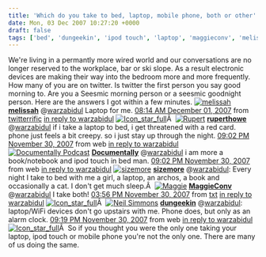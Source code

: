 ```yaml
---
title: 'Which do you take to bed, laptop, mobile phone, both or other'
date: Mon, 03 Dec 2007 10:27:20 +0000
draft: false
tags: ['bed', 'dungeekin', 'ipod touch', 'laptop', 'maggieconv', 'melissah', 'mobile', 'ruperthowe', 'sizemore', 'social media', 'social networking', 'twitter', 'twitter', 'warzabidul', 'warzabidul']
---
```


We're living in a permantly more wired world and our conversations are no longer reserved to the workplace, bar or ski slope. As a result electronic devices are making their way into the bedroom more and more frequently. How many of you are on twitter. Is twitter the first person you say good morning to. Are you a Seesmic morning person or a seesmic goodnight person. Here are the answers I got within a few minutes. [![melissah](http://s3.amazonaws.com/twitter_production/profile_images/31494122/newlittlepic_normal.jpg)](http://twitter.com/melissah) **[melissah](http://twitter.com/melissah "melissah")**  @[warzabidul](http://twitter.com/warzabidul) Laptop for me.   [08:14 AM December 01, 2007](http://twitter.com/melissah/statuses/458764792) from [twitterrific](http://iconfactory.com/software/twitterrific) [in reply to warzabidul](http://twitter.com/warzabidul/statuses/458748422)  [![Icon_star_full](http://assets3.twitter.com/images/icon_star_full.gif?1196475208)](http://twitter.com/favorites#)Â    [![Rupert](http://s3.amazonaws.com/twitter_production/profile_images/36501482/july4_normal.jpg)](http://twitter.com/ruperthowe) **[ruperthowe](http://twitter.com/ruperthowe "Rupert")**  @[warzabidul](http://twitter.com/warzabidul) if i take a laptop to bed, i get threatened with a red card. phone just feels a bit creepy. so i just stay up through the night.   [09:02 PM November 30, 2007](http://twitter.com/ruperthowe/statuses/458739302) from web [in reply to warzabidul](http://twitter.com/warzabidul/statuses/458737942) [![Documentally Podcast](http://s3.amazonaws.com/twitter_production/profile_images/32259822/Doco-Che-crop_normal.jpg)](http://twitter.com/Documentally) **[Documentally](http://twitter.com/Documentally "Documentally Podcast")**  @[warzabidul](http://twitter.com/warzabidul) i am more a book/notebook and ipod touch in bed man.   [09:02 PM November 30, 2007](http://twitter.com/Documentally/statuses/458738952) from web [in reply to warzabidul](http://twitter.com/warzabidul/statuses/458737942)   [![sizemore](http://s3.amazonaws.com/twitter_production/profile_images/37637982/73149674_279c89219f_o_normal.jpg)](http://twitter.com/sizemore) **[sizemore](http://twitter.com/sizemore "sizemore")**  @[warzabidul](http://twitter.com/warzabidul): Every night I take to bed with me a girl, a laptop, an archos, a book and occasionally a cat. I don't get much sleep.Â   [![Maggie](http://s3.amazonaws.com/twitter_production/profile_images/37537902/maggieee_normal.jpg)](http://twitter.com/MaggieConv) **[MaggieConv](http://twitter.com/MaggieConv "Maggie")**  @[warzabidul](http://twitter.com/warzabidul) I take both!   [03:56 PM November 30, 2007](http://twitter.com/MaggieConv/statuses/458726452) from [txt](http://twitter.com/help/mobile) [in reply to warzabidul](http://twitter.com/warzabidul/statuses/458724962)  [![Icon_star_full](http://assets3.twitter.com/images/icon_star_full.gif?1196475208)](http://twitter.com/favorites#)Â    [![Neil Simmons](http://s3.amazonaws.com/twitter_production/profile_images/28200292/Pre-dinner_drinks__8_July_normal.jpg)](http://twitter.com/dungeekin) **[dungeekin](http://twitter.com/dungeekin "Neil Simmons")**  @[warzabidul](http://twitter.com/warzabidul): laptop/WiFi devices don't go upstairs with me. Phone does, but only as an alarm clock.   [09:19 PM November 30, 2007](http://twitter.com/dungeekin/statuses/458774552) from web [in reply to warzabidul](http://twitter.com/warzabidul/statuses/458772922)  [![Icon_star_full](http://assets3.twitter.com/images/icon_star_full.gif?1196475208)](http://twitter.com/favorites#)Â    So if you thought you were the only one taking your laptop, ipod touch or mobile phone you're not the only one. There are many of us doing the same.